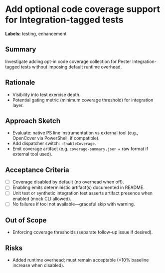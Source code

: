 # Add optional code coverage support for Integration-tagged tests

**Labels:** testing, enhancement

## Summary

Investigate adding opt-in code coverage collection for Pester Integration-tagged tests without imposing default runtime overhead.

## Rationale

- Visibility into test exercise depth.
- Potential gating metric (minimum coverage threshold) for integration layer.

## Approach Sketch

- Evaluate: native PS line instrumentation vs external tool (e.g., OpenCover via PowerShell, if compatible).
- Add dispatcher switch: `-EnableCoverage`.
- Emit coverage artifact (e.g. `coverage-summary.json` + raw format if external tool used).

## Acceptance Criteria

- [ ] Coverage disabled by default (no overhead when off).
- [ ] Enabling emits deterministic artifact(s) documented in README.
- [ ] Unit test or synthetic integration test asserts artifact presence when enabled (mock CLI allowed).
- [ ] No failures if tool not available—graceful skip with warning.

## Out of Scope

- Enforcing coverage thresholds (separate follow-up issue if desired).

## Risks

- Added runtime overhead; must remain acceptable (<10% baseline increase when disabled).
